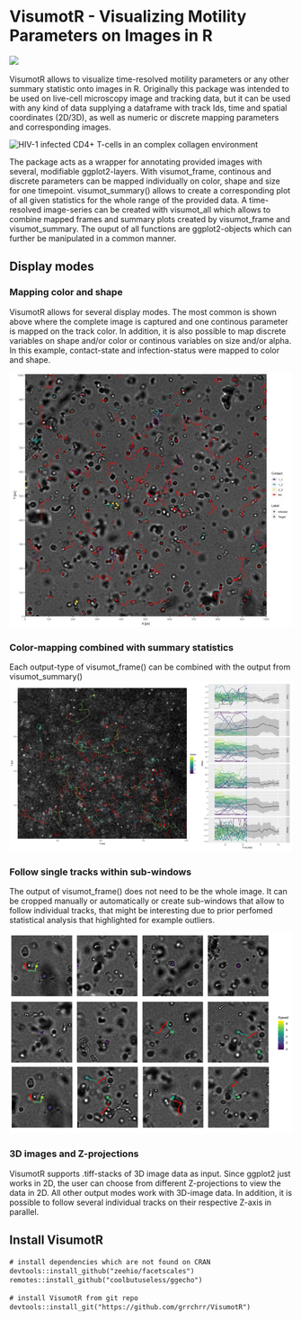 # VisumotR - Visualizing Motility Parameters on Images in R
<!-- badges: start -->
![](https://img.shields.io/badge/lifecycle-alpha-orange.svg)
<!-- badges: end -->
 
VisumotR allows to visualize time-resolved motility parameters or any other summary statistic onto images in R. Originally this package was intended to be used on live-cell microscopy image and tracking data, but it can be used with any kind of data supplying a dataframe with track Ids, time and spatial coordinates (2D/3D), as well as numeric or discrete mapping parameters and corresponding images.

![HIV-1 infected CD4+ T-cells in an complex collagen environment](images/example_visumotr-1.gif)

The package acts as a wrapper for annotating provided images with several, modifiable ggplot2-layers. With visumot_frame, continous and discrete parameters can be mapped individually on color, shape and size for one timepoint. visumot_summary() allows to create a corresponding plot of all given statistics for the whole range of the provided data. A time-resolved image-series can be created with visumot_all which allows to combine mapped frames and summary plots created by visumot_frame and visumot_summary. The ouput of all functions are ggplot2-objects which can further be manipulated in a common manner.

## Display modes

### Mapping color and shape
VisumotR allows for several display modes. The most common is shown above where the complete image is captured and one continous parameter is mapped on the track color. In addition, it is also possible to map discrete variables on shape and/or color or continous variables on size and/or alpha. In this example, contact-state and infection-status were mapped to color and shape.

![Mapping contact state and infection state](images/shape_color.jpg)

### Color-mapping combined with summary statistics
Each output-type of visumot_frame() can be combined with the output from visumot_summary()
![Output from visumot_frame() combined with visumot_summary()](images/frame_summary.jpg)

### Follow single tracks within sub-windows
The output of visumot_frame() does not need to be the whole image. It can be cropped manually or automatically or create sub-windows that allow to follow individual tracks, that might be interesting due to prior perfomed statistical analysis that highlighted for example outliers.

![Sub-window output](images/visu_sub.png)

### 3D images and Z-projections
VisumotR supports .tiff-stacks of 3D image data as input. Since ggplot2 just works in 2D, the user can choose from different Z-projections to view the data in 2D. All other output modes work with 3D-image data. In addition, it is possible to follow several individual tracks on their respective Z-axis in parallel.

## Install VisumotR
```{r}
# install dependencies which are not found on CRAN
devtools::install_github("zeehio/facetscales")
remotes::install_github("coolbutuseless/ggecho")

# install VisumotR from git repo
devtools::install_git("https://github.com/grrchrr/VisumotR")
```
